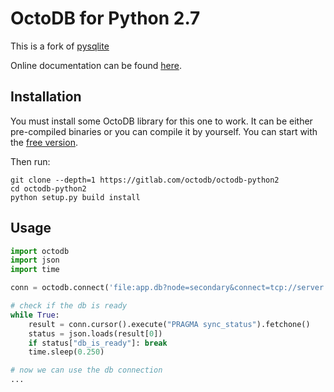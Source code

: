 OctoDB for Python 2.7
=====================

This is a fork of [pysqlite](https://github.com/ghaering/pysqlite)

Online documentation can be found [here](https://pysqlite.readthedocs.org/en/latest/sqlite3.html).


Installation
------------

You must install some OctoDB library for this one to work. It can be either
pre-compiled binaries or you can compile it by yourself. You can start with
the [free version](http://octodb.io/en/download.html).

Then run:

```
git clone --depth=1 https://gitlab.com/octodb/octodb-python2
cd octodb-python2
python setup.py build install
```


Usage
-----

```python
import octodb
import json
import time

conn = octodb.connect('file:app.db?node=secondary&connect=tcp://server:port')

# check if the db is ready
while True:
    result = conn.cursor().execute("PRAGMA sync_status").fetchone()
    status = json.loads(result[0])
    if status["db_is_ready"]: break
    time.sleep(0.250)

# now we can use the db connection
...
```
